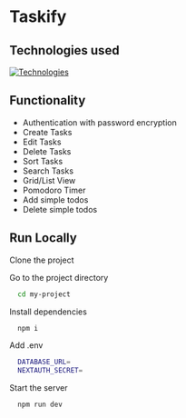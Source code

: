 # Taskify


## Technologies used

[![Technologies](https://skillicons.dev/icons?i=ts,tailwind,prisma,mongodb,nextjs,react,github)](https://skillicons.dev)


## Functionality

- Authentication with password encryption
- Create Tasks
- Edit Tasks
- Delete Tasks
- Sort Tasks
- Search Tasks
- Grid/List View
- Pomodoro Timer
- Add simple todos
- Delete simple todos

## Run Locally

Clone the project


Go to the project directory

```bash
  cd my-project
```

Install dependencies

```bash
  npm i
```

Add .env

```bash
  DATABASE_URL=
  NEXTAUTH_SECRET=
```

Start the server

```bash
  npm run dev
```
